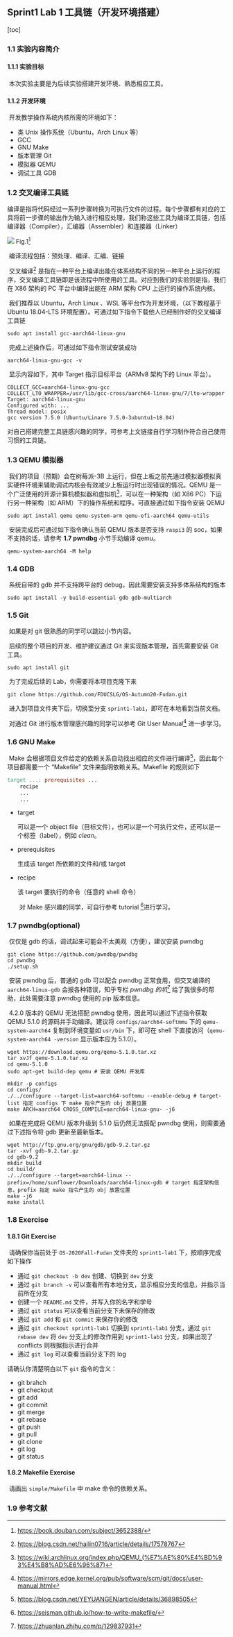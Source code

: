 ## Sprint1 Lab 1 工具链（开发环境搭建）

[toc]

### 1.1 实验内容简介

#### 1.1.1 实验目标

​		本次实验主要是为后续实验搭建开发环境、熟悉相应工具。

#### 1.1.2 开发环境

​		开发教学操作系统内核所需的环境如下：

- 类 Unix 操作系统（Ubuntu，Arch Linux 等）
- GCC
- GNU Make
- 版本管理 Git
- 模拟器 QEMU
- 调试工具 GDB

### 1.2 交叉编译工具链

​		编译是指将代码经过一系列步骤转换为可执行文件的过程。每个步骤都有对应的工具将前一步骤的输出作为输入进行相应处理，我们称这些工具为编译工具链，包括编译器（Compiler），汇编器（Assembler）和连接器（Linker）

<img src="Pic/Compile-procedure.png">															Fig.1[^程序员的自我修养] 

​													编译流程包括：预处理、编译、汇编、链接

​		交叉编译[^Cross-Compile] 是指在一种平台上编译出能在体系结构不同的另一种平台上运行的程序，交叉编译工具链即是该流程中所使用的工具。对应到我们的实验则是指，我们在 X86 架构的 PC 平台中编译出能在 ARM 架构 CPU 上运行的操作系统内核。

​		我们推荐以 Ubuntu，Arch Linux 、WSL 等平台作为开发环境，（以下教程基于 Ubuntu 18.04-LTS 环境配置）。可通过如下指令下载他人已经制作好的交叉编译工具链

```shell
sudo apt install gcc-aarch64-linux-gnu
```

​		完成上述操作后，可通过如下指令测试安装成功

```shell
aarch64-linux-gnu-gcc -v
```

​		显示内容如下，其中 Target 指示目标平台（ARMv8 架构下的 Linux 平台）。

```shell
COLLECT_GCC=aarch64-linux-gnu-gcc
COLLECT_LTO_WRAPPER=/usr/lib/gcc-cross/aarch64-linux-gnu/7/lto-wrapper
Target: aarch64-linux-gnu
Configured with: ...
Thread model: posix
gcc version 7.5.0 (Ubuntu/Linaro 7.5.0-3ubuntu1~18.04) 
```

​		对自己搭建完整工具链感兴趣的同学，可参考上文链接自行学习制作符合自己使用习惯的工具链。

### 1.3 QEMU 模拟器

​		我们的项目（预期）会在树莓派-3B 上运行，但在上板之前先通过模拟器模拟真实硬件环境来辅助调试内核会有效减少上板运行时出现错误的情况。QEMU 是一个广泛使用的开源计算机模拟器和虚拟机[^QEMU]，可以在一种架构（如 X86 PC）下运行另一种架构（如 ARM）下的操作系统和程序。可直接通过如下指令安装 QEMU

```shell
sudo apt install qemu qemu-system-arm qemu-efi-aarch64 qemu-utils
```

​		安装完成后可通过如下指令确认当前 QEMU 版本是否支持 `raspi3` 的 soc，如果不支持的话，请参考 **1.7 pwndbg** 小节手动编译 qemu。 

```shell
qemu-system-aarch64 -M help
```

### 1.4 GDB

​		系统自带的 gdb 并不支持跨平台的 debug，因此需要安装支持多体系结构的版本

```shell
sudo apt install -y build-essential gdb gdb-multiarch
```

### 1.5 Git

​		如果是对 git 很熟悉的同学可以跳过小节内容。

​		后续的整个项目的开发、维护建议通过 Git 来实现版本管理，首先需要安装 Git 工具。

```shell
sudo apt install git
```

​		为了完成后续的 Lab，你需要将本项目克隆下来

```shell
git clone https://github.com/FDUCSLG/OS-Autumn20-Fudan.git
```

​		进入到项目文件夹下后，切换至分支 `sprint1-lab1`，即可在本地看到当前文档。

​		对通过 Git 进行版本管理感兴趣的同学可以参考 Git User Manual[^Git-manual] 进一步学习。

### 1.6 GNU Make

​		Make 会根据项目文件给定的依赖关系自动找出相应的文件进行编译[^Make 的意义]，因此每个项目都需要一个 “Makefile” 文件来指明依赖关系。Makefile 的规则如下

```makefile
target ...: prerequisites ...
	recipe
 	...
 	...
```

- target

  可以是一个 object file（目标文件），也可以是一个可执行文件，还可以是一个标签（label），例如 *clean*。

- prerequisites

  生成该 target 所依赖的文件和/或 target

- recipe

  该 target 要执行的命令（任意的 shell 命令）
  
  ​	对 Make 感兴趣的同学，可自行参考 tutorial [^Makefile-tutorial]进行学习。

### 1.7 pwndbg(optional)

​		仅仅是 gdb 的话，调试起来可能会不太美观（方便），建议安装 pwndbg

```shell
git clone https://github.com/pwndbg/pwndbg
cd pwndbg
./setup.sh
```

​		安装 pwndbg 后，普通的 gdb 可以配合 pwndbg 正常食用，但交叉编译的 `aarch64-linux-gdb` 会报各种错误，知乎专栏 *pwndbg 的坑*[^Zhihu] 给了我很多的帮助，此处需要注意 pwndbg 使用的 pip 版本信息。

​		4.2.0 版本的 QEMU 无法搭配 pwndbg 使用，因此可以通过下述指令获取 QEMU 5.1.0 的源码并手动编译。建议将 `configs/aarch64-softmmu` 下的 `qemu-system-aarch64` 复制到环境变量如 `usr/bin` 下，即可在 shell 下直接访问（`qemu-system-aarch64 -version` 显示版本应为 5.1.0）。

```shell
wget https://download.qemu.org/qemu-5.1.0.tar.xz
tar xvJf qemu-5.1.0.tar.xz
cd qemu-5.1.0
sudo apt-get build-dep qemu # 安装 QEMU 开发库

mkdir -p configs
cd configs/
./../configure --target-list=aarch64-softmmu --enable-debug # target-list 指定 configs 下 make 指令产生的 obj 放置位置
make ARCH=aarch64 CROSS_COMPILE=aarch64-linux-gnu- -j6
```

​		如果在完成将 QEMU 版本升级到 5.1.0 后仍然无法搭配 pwndbg 使用，则需要通过下述指令将 gdb 更新至最新版本。

```shell
wget http://ftp.gnu.org/gnu/gdb/gdb-9.2.tar.gz
tar -xvf gdb-9.2.tar.gz
cd gdb-9.2
mkdir build
cd build/
./../configure --target=aarch64-linux --prefix=/home/sunflower/Downloads/aarch64-linux-gdb # target 指定架构信息，prefix 指定 make 指令产生的 obj 放置位置
make -j6
make install
```

### 1.8 Exercise

#### 1.8.1 Git Exercise

​		请确保你当前处于 `OS-2020Fall-Fudan` 文件夹的 `sprint1-lab1` 下，按顺序完成如下操作

- 通过 `git checkout -b dev` 创建、切换到 `dev` 分支
- 通过 `git branch -v` 可以查看所有本地分支，显示相应分支的信息，并指示当前所在分支
- 创建一个 `README.md` 文件，并写入你的名字和学号
- 通过 `git status` 可以查看当前分支下未保存的修改
- 通过 `git add` 和 `git commit` 来保存你的修改
- 通过 `git checkout sprint1-lab1` 切换到 `sprint1-lab1` 分支，通过 `git rebase dev` 将 `dev` 分支上的修改作用到 `sprint1-lab1` 分支，如果出现了 conflicts 则根据指示进行合并
- 通过 `git log` 可以查看当前分支下的 log

请确认你清楚明白以下 `git` 指令的含义：

- git brahch
- git checkout
- git add
- git commit
- git merge
- git rebase
- git push
- git pull
- git clone
- git log
- git status

#### 1.8.2 Makefile Exercise

​		请画出 `simple/Makefile` 中 make 命令的依赖关系。

### 1.9 参考文献

[^程序员的自我修养]:https://book.douban.com/subject/3652388/
[^Cross-Compile]:https://blog.csdn.net/hailin0716/article/details/17578767
[^QEMU]:https://wiki.archlinux.org/index.php/QEMU_(%E7%AE%80%E4%BD%93%E4%B8%AD%E6%96%87)
[^Git-manual]:https://mirrors.edge.kernel.org/pub/software/scm/git/docs/user-manual.html
[^Make 的意义]:https://blog.csdn.net/YEYUANGEN/article/details/36898505
[^Makefile-tutorial]:https://seisman.github.io/how-to-write-makefile/
[^Zhihu]:https://zhuanlan.zhihu.com/p/129837931